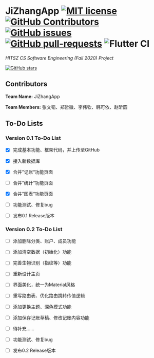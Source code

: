 # JiZhangApp [![MIT license](https://img.shields.io/github/license/STaoZWT/JiZhangApp?style=plastic)](https://github.com/STaoZWT/JiZhangApp/blob/master/LICENSE)    [![GitHub Contributors](https://img.shields.io/github/contributors/STaoZWT/JiZhangApp?style=plastic)](https://github.com/STaoZWT/JiZhangApp/graphs/contributors)    [![GitHub issues](https://img.shields.io/github/issues/STaoZWT/JiZhangApp?style=plastic)](https://GitHub.com/STaoZWT/JiZhangApp/issues/)    [![GitHub pull-requests](https://img.shields.io/github/issues-pr/STaoZWT/JiZhangApp?style=plastic)](https://GitHub.com/STaoZWT/JiZhangApp/pull/) ![Flutter CI](https://github.com/STaoZWT/JiZhangApp/workflows/Flutter%20CI/badge.svg)

*HITSZ CS Software Engineering (Fall 2020) Project*

[![GitHub stars](https://img.shields.io/github/stars/STaoZWT/JiZhangApp?style=social)](https://github.com/STaoZWT/JiZhangApp/stargazers)

## Contributors

**Team Name:** JiZhangApp 

**Team Members:** 张文韬、郑哲徽、李伟钦、韩可依、赵昕圆

## To-Do Lists

### Version 0.1 To-Do List

- [x] 完成基本功能、框架代码，并上传至GitHub

- [x] 接入新数据库

- [x] 合并”记账“功能页面

- [ ] 合并”统计“功能页面

- [x] 合并”图表“功能页面

- [ ] 功能测试、修复bug

- [ ] 发布0.1 Release版本

### Version 0.2 To-Do List

- [ ] 添加删除分类、账户、成员功能

- [ ] 添加清空数据（初始化）功能

- [ ] 完善生物识别（指纹等）功能

- [ ] 重新设计主页

- [ ] 界面美化，统一为Material风格

- [ ] 重写路由表、优化路由跳转传值逻辑

- [ ] 添加更换主题、深色模式功能

- [ ] 添加保存记账草稿、修改记账内容功能

- [ ] 待补充......

- [ ] 功能测试、修复bug

- [ ] 发布0.2 Release版本

  

